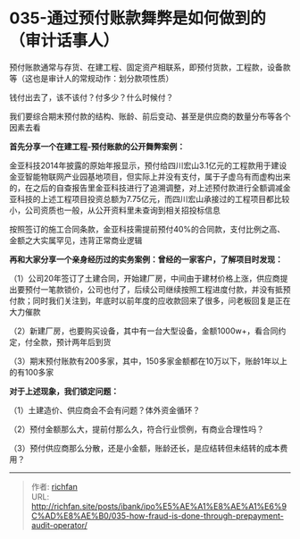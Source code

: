 # 035-通过预付账款舞弊是如何做到的（审计话事人）

预付账款通常与存货、在建工程、固定资产相联系，即预付货款，工程款，设备款等（这也是审计人的常规动作：划分款项性质）

钱付出去了，该不该付？付多少？什么时候付？

我们要综合期末预付款的结构、账龄、前后变动、甚至是供应商的数量分布等各个因素去看

**首先分享一个在建工程-预付账款的公开舞弊案例：**

金亚科技2014年披露的原始年报显示，预付给四川宏山3.1亿元的工程款用于建设金亚智能物联网产业园基地项目，但实际上并没有支付，属于子虚乌有而虚构出来的，在之后的自查报告里金亚科技进行了追溯调整，对上述预付款进行全额调减金亚科技的上述工程项目投资总额为7.75亿元，而四川宏山承接过的工程项目都比较小，公司资质也一般，从公开资料里未查询到相关招投标信息

按照签订的施工合同条款，金亚科技需提前预付40%的合同款，支付比例之高、金额之大实属罕见，违背正常商业逻辑

**再和大家分享一个亲身经历过的实务案例：曾经的一家客户，了解项目时发现：**

（1）公司20年签订了土建合同，开始建厂房，中间由于建材价格上涨，供应商提出要预付一笔款锁价，公司也付了，后续公司继续按照工程进度付款，并没有抵预付款；同时我们关注到，年底时以前年度的应收款回来了很多，问老板回复是正在大力催款

（2）新建厂房，也要购买设备，其中有一台大型设备，金额1000w+，看合同约定，付全款，预计两年后到货

（3）期末预付账款有200多家，其中，150多家金额都在10万以下，账龄1年以上的有100多家

**对于上述现象，我们锁定问题：**

（1）土建造价、供应商会不会有问题？体外资金循环？

（2）预付金额那么大，提前付那么久，符合行业惯例，有商业合理性吗？

（3）预付供应商那么分散，还是小金额，账龄还长，是应结转但未结转的成本费用？

---

> 作者: [richfan](https://richfan.site/)  
> URL: http://richfan.site/posts/ibank/ipo%E5%AE%A1%E8%AE%A1%E6%9C%AD%E8%AE%B0/035-how-fraud-is-done-through-prepayment-audit-operator/  

